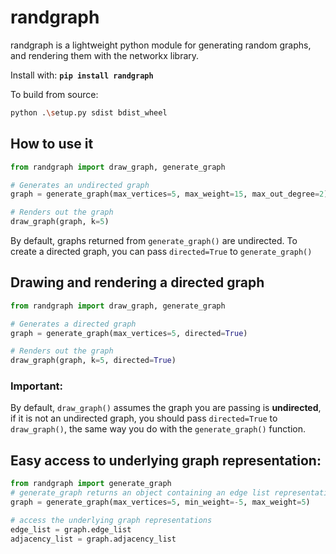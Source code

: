 # randgraph

randgraph is a lightweight python module for generating random graphs, and rendering them with the networkx library.

 Install with: **`pip install randgraph`**

To build from source: 
```bash
python .\setup.py sdist bdist_wheel
```

## How to use it

```python
from randgraph import draw_graph, generate_graph

# Generates an undirected graph
graph = generate_graph(max_vertices=5, max_weight=15, max_out_degree=2)

# Renders out the graph
draw_graph(graph, k=5)

```

By default, graphs returned from `generate_graph()` are undirected. To create a directed graph, you can pass `directed=True` to `generate_graph()`

## Drawing and rendering a directed graph

```python
from randgraph import draw_graph, generate_graph

# Generates a directed graph
graph = generate_graph(max_vertices=5, directed=True)

# Renders out the graph
draw_graph(graph, k=5, directed=True)

```

### **Important**:

By default, `draw_graph()` assumes the graph you are passing is **undirected**, if it is not an undirected graph, you should pass `directed=True` to `draw_graph()`, the same way you do with the `generate_graph()` function.

## Easy access to underlying graph representation:

```python
from randgraph import generate_graph
# generate_graph returns an object containing an edge list representation, and an adjacency list representation
graph = generate_graph(max_vertices=5, min_weight=-5, max_weight=5)

# access the underlying graph representations
edge_list = graph.edge_list
adjacency_list = graph.adjacency_list
```
